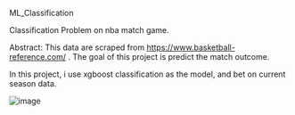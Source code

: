 ML_Classification

Classification Problem on nba match game. 

Abstract:
This data are scraped from https://www.basketball-reference.com/ . 
The goal of this project is predict the match outcome.

In this project, i use xgboost classification as the model, and bet on current season data.

![image](https://user-images.githubusercontent.com/37935171/163541198-5d666d1e-cb53-4ddb-906c-8031b0c20ade.png)
